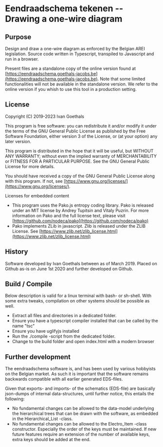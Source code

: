 # Eendraadschema tekenen -- Drawing a one-wire diagram

## Purpose

Design and draw a one-wire diagram as enforced by the Belgian AREI legislation.
Source code written in Typescript, transpiled to Javascript and run in a browser.

Present files are a standalone copy of the online version found at [https://eendraadschema.goethals-jacobs.be](https://eendraadschema.goethals-jacobs.be).
Note that some limited functionalities will not be available in the standalone version.
We refer to the online version if you whish to use this tool in a production setting.

## License

Copyright (C) 2019-2023  Ivan Goethals

This program is free software: you can redistribute it and/or modify
it under the terms of the GNU General Public License as published by
the Free Software Foundation, either version 3 of the License, or
(at your option) any later version.

This program is distributed in the hope that it will be useful,
but WITHOUT ANY WARRANTY; without even the implied warranty of
MERCHANTABILITY or FITNESS FOR A PARTICULAR PURPOSE.  See the
GNU General Public License for more details.

You should have received a copy of the GNU General Public License
along with this program.  If not, see [https://www.gnu.org/licenses/](https://www.gnu.org/licenses/).

Licenses for embedded content

- This program uses the Pako.js entropy coding library. Pako is released under an MIT license by Andrey Tupitsin and Vitaly Puzrin. For more information on Pako and the full license text, please visit [https://github.com/nodeca/pako](https://github.com/nodeca/pako)
- Pako implements ZLib in javascript. Zlib is released under the ZLIB License.  See [https://www.zlib.net/zlib_license.html](https://www.zlib.net/zlib_license.html)

## History

Software developed by Ivan Goethals between as of March 2019.
Placed on Github as-is on June 1st 2020 and further developed on Github.

## Build / Compile

Below description is valid for a linux terminal with bash- or sh-shell.
With some extra tweaks, compilation on other systems should be possible as well.

- Extract all files and directories in a dedicated folder.
- Ensure you have a typescript compiler installed that can be called by the name "tsc"
- Ensure you have uglifyjs installed
- Run the ./compile -script from the dedicated folder.
- Change to the build folder and open index.html with a modern browser

## Further development

The eendraadschema software is, and has been used by various hobbyists on the Belgian
market. As such it is important that the software remains backwards compatible with
all earlier generated EDS-files.

Given that exports- and imports- of the schematics (EDS-file) are basically
json-dumps of internal data-structures, until further notice, this entails the following:
- No fundamental changes can be allowed to the data-model underlying the hierarchical trees that can be
  drawn with the software, as embedded in the Hierarchical_List -class.
- No fundamental changes can be allowed to the Electro_Item -class constructor. Especially the order of the
  keys must be maintained. If new future features require an extension of the number of available keys,
  extra keys should be added at the end.

